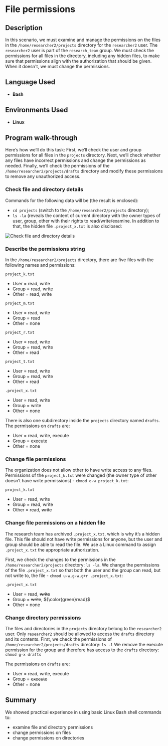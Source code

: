 <h1>File permissions</h1>

<h2>Description</h2>

In this scenario, we must examine and manage the permissions on the files in the `/home/researcher2/projects` directory for the `researcher2` user. The `researcher2` user is part of the `research_team` group. We must check the permissions for all files in the directory, including any hidden files, to make sure that permissions align with the authorization that should be given. When it doesn't, we must change the permissions.

<h2>Language Used</h2>

- <b>Bash</b>

<h2>Environments Used</h2>

- <b>Linux</b>

<h2>Program walk-through</h2>

Here’s how we’ll do this task: First, we’ll check the user and group permissions for all files in the `projects` directory. Next, we’ll check whether any files have incorrect permissions and change the permissions as needed. Finally, we’ll check the permissions of the `/home/researcher2/projects/drafts` directory and modify these permissions to remove any unauthorized access.

<h3>Check file and directory details</h3>

Commands for the following data will be (the result is enclosed):
-	`cd projects` (switch to the `/home/researcher2/projects` directory);
-	`ls -la` (reveals the content of current directory with the owner types of user, group, other with their rights to read/write/examine. In addition to that, the hidden file `.project_x.txt` is also disclosed:

![Check file and directory details](https://imgur.com/Z4Eq1VL.png)

<h3>Describe the permissions string</h3>

In the `/home/researcher2/projects` directory, there are five files with the following names and permissions: 

`project_k.txt`
-	User = read, write 
-	Group = read, write
-	Other = read, write
  
`project_m.txt`
- User = read, write
-	Group = read
-	Other = none
  
`project_r.txt`
-	User = read, write
-	Group = read, write
-	Other = read

`project_t.txt`
-	User = read, write
-	Group = read, write
-	Other = read
  
`.project_x.txt`
-	User = read, write
-	Group = write
-	Other = none

There is also one subdirectory inside the `projects` directory named `drafts`. The permissions on `drafts` are:
- User = read, write, execute
-	Group = execute
- Other = none
  
<h3>Change file permissions</h3>

The organization does not allow other to have write access to any files. Permissions of the `project_k.txt` were changed (the owner type of other doesn’t have write permissions) - `chmod o-w project_k.txt`:

`project_k.txt`
-	User = read, write 
-	Group = read, write
-	Other = read, ~~write~~

<h3>Change file permissions on a hidden file</h3>

The research team has archived `.project_x.txt`, which is why it’s a hidden file. This file should not have write permissions for anyone, but the user and group should be able to read the file. We use a Linux command to assign `.project_x.txt` the appropriate authorization.

First, we check the changes to the permissions in the `/home/researcher2/projects` directory:
`ls -la`. 
We change the permissions of the file `.project_x.txt` so that both the user and the group can read, but not write to, the file - `chmod u-w,g-w,g+r .project_x.txt`:

`.project_x.txt`
-	User = read, ~~write~~
-	Group = ~~write~~, ${\color{green}read}$
-	Other = none 
<h3>Change directory permissions</h3>

The files and directories in the `projects` directory belong to the `researcher2` user. Only `researcher2` should be allowed to access the `drafts` directory and its contents. 
First, we check the permissions of `/home/researcher2/projects/drafts` directory: `ls -l`
We remove the execute permission for the group and therefore has access to the `drafts` directory: `chmod g-x drafts`

The permissions on `drafts` are:
-	User = read, write, execute
-	Group = ~~execute~~
-	Other = none

<h2>Summary</h2>

We showed practical experience in using basic Linux Bash shell commands to:
-	examine file and directory permissions
-	change permissions on files
-	change permissions on directories



